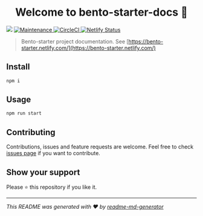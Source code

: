 <h1 align="center">Welcome to bento-starter-docs 👋</h1>
<p>
  <img src="https://img.shields.io/badge/version-1.0.0-blue.svg?cacheSeconds=2592000" />
  <a href="https://github.com/kefranabg/bento-starter-docs/graphs/commit-activity">
    <img alt="Maintenance" src="https://img.shields.io/badge/Maintained%3F-yes-green.svg" target="_blank" />
  </a>
  <a href="https://circleci.com/gh/kefranabg/bento-starter-docs">
    <img alt="CircleCI" src="https://circleci.com/gh/kefranabg/bento-starter-docs.svg?style=svg" target="_blank" />
  </a>
  <a href="https://app.netlify.com/sites/bento-starter/deploys">
    <img alt="Netlify Status" src="https://api.netlify.com/api/v1/badges/73eb3785-fa4c-4126-af93-81186285273c/deploy-status" target="_blank" />
  </a>
</p>

> Bento-starter project documentation. See [https://bento-starter.netlify.com/](https://bento-starter.netlify.com/)

## Install

```sh
npm i
```

## Usage

```sh
npm run start
```

## Contributing

Contributions, issues and feature requests are welcome. Feel free to check [issues page](https://github.com/kefranabg/bento-starter-docs/issues) if you want to contribute.

## Show your support

Please ⭐️ this repository if you like it.

---

_This README was generated with ❤️ by [readme-md-generator](https://github.com/kefranabg/readme-md-generator)_
